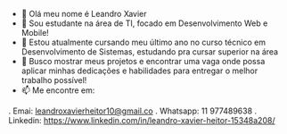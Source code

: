 - 👋 Olá meu nome é Leandro Xavier
- 👀 Sou estudante na área de TI, focado em Desenvolvimento Web e Mobile!
- 🌱 Estou atualmente cursando meu último ano no curso técnico em Desenvolvimento de Sistemas, estudando pra cursar superior na área
- 💞️ Busco mostrar meus projetos e encontrar uma vaga onde possa aplicar minhas dedicações e habilidades para entregar o melhor trabalho possível!
- 📫 Me encontre em: 

. Emai: leandroxavierheitor10@gmail.co
. Whatsapp: 11 977489638
. Linkedin: https://www.linkedin.com/in/leandro-xavier-heitor-15348a208/

<!---
LeandroXavierHeitor/LeandroXavierHeitor is a ✨ special ✨ repository because its `README.md` (this file) appears on your GitHub profile.
You can click the Preview link to take a look at your changes.
--->
